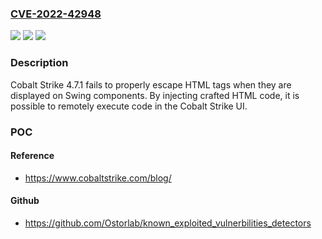 ### [CVE-2022-42948](https://cve.mitre.org/cgi-bin/cvename.cgi?name=CVE-2022-42948)
![](https://img.shields.io/static/v1?label=Product&message=n%2Fa&color=blue)
![](https://img.shields.io/static/v1?label=Version&message=n%2Fa&color=blue)
![](https://img.shields.io/static/v1?label=Vulnerability&message=n%2Fa&color=brighgreen)

### Description

Cobalt Strike 4.7.1 fails to properly escape HTML tags when they are displayed on Swing components. By injecting crafted HTML code, it is possible to remotely execute code in the Cobalt Strike UI.

### POC

#### Reference
- https://www.cobaltstrike.com/blog/

#### Github
- https://github.com/Ostorlab/known_exploited_vulnerbilities_detectors

